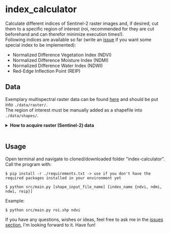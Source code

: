 # index_calculator

Calculate different indices of Sentinel-2 raster images and, if desired, cut them to a specific region of interest (roi, recommended for they are cut beforehand and can therefor minimize execution times!). <br/>
Following indices are available so far (write an <a href="https://github.com/GrHalbgott/index-calculator/issues">issue</a> if you want some special index to be implemented):
- Normalized Difference Vegetation Index (NDVI)
- Normalized Difference Moisture Index (NDMI)
- Normalized Difference Water Index (NDWI)
- Red-Edge Inflection Point (REIP)

## Data


Exemplary multispectral raster data can be found <a href="https://heibox.uni-heidelberg.de/d/5a5c773e48cf410a9ed6/">here</a> and should be put into `./data/raster/`.<br/>
The region of interest must be manually added as a shapefile into `./data/shapes/`.

<details>
   <summary><b>How to acquire raster (Sentinel-2) data</b></summary>
<br/>

1. Navigate to <a href="https://scihub.copernicus.eu/dhus/#/self-registration">Copernicus Open Access Hub by ESA registration form</a> and set up an account
2. Log in on <a href="https://scihub.copernicus.eu/dhus/#/home">Copernicus Open Access Hub</a>. Without logging in you cannot download the required data
3. Specify the search area in the map with right-click (move map with left-click and zoom in with mouse wheel)
4. Click on the three stripes left of the search box to open the advanced search (upper left corner of screen)
5. Select Sentinel-2 and put following statement in the box for the cloud cover: `[0 TO 2]`
6. If you want to search for data in a specific time period, put the required dates in "sensing period"
7. Click on the search button (upper right of search box) and wait until the results are displayed
8. Search for an image with full extent (no black parts) and minimal cloud cover
9. Hover over the entry and click on the eye icon ("View product details") which appears along with other icons on the lower right side of the entry
10. Check in the quick look window if the data seems suitable
<br/><br/>
    > If the images you are looking for are offline, take a look at <a href="https://github.com/GrHalbgott/Plants-vs-CO2/wiki/Troubleshooting">troubleshooting - Sentinel-2 data offline</a> for some help on that problem.
11. In the Inspector, click on the download-arrow in the lower right corner to download the complete ZIP-file
12. When downloaded, extract the ZIP-file and put the new folder in the `./data/raster/` folder
</details>
<br/>

## Usage

Open terminal and navigate to cloned/downloaded folder "index-calculator". Call the program with:

```
$ pip install -r ./requirements.txt -> use if you don't have the required packages installed in your environment yet

$ python src/main.py [shape_input_file_name] [index_name {ndvi, ndmi, ndwi, reip}]
```
Example:
```
$ python src/main.py roi.shp ndvi
```

If you have any questions, wishes or ideas, feel free to ask me in the <a href="https://github.com/GrHalbgott/index-calculator/issues">issues section</a>, I'm looking forward to it. Have fun!
